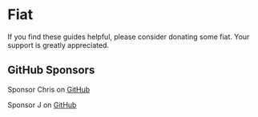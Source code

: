 # Fiat

If you find these guides helpful, please consider donating some fiat. Your support is greatly appreciated.

## GitHub Sponsors

Sponsor Chris on [GitHub](https://github.com/sponsors/ChristianChiarulli "Chris' GitHub Sponsors Page")

Sponsor J on [GitHub](https://github.com/sponsors/jchiarulli "J's GitHub Sponsors Page")
